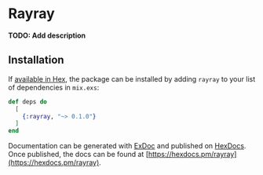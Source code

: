 # Rayray

**TODO: Add description**

## Installation

If [available in Hex](https://hex.pm/docs/publish), the package can be installed
by adding `rayray` to your list of dependencies in `mix.exs`:

```elixir
def deps do
  [
    {:rayray, "~> 0.1.0"}
  ]
end
```

Documentation can be generated with [ExDoc](https://github.com/elixir-lang/ex_doc)
and published on [HexDocs](https://hexdocs.pm). Once published, the docs can
be found at [https://hexdocs.pm/rayray](https://hexdocs.pm/rayray).


